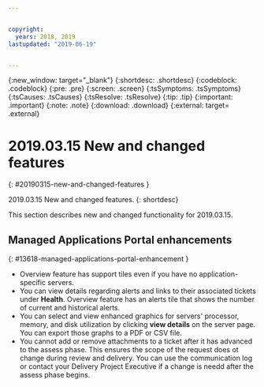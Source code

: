 ```yaml
---


copyright:
  years: 2018, 2019
lastupdated: "2019-06-19"


---
```


{:new_window: target="_blank"} 
{:shortdesc: .shortdesc} 
{:codeblock: .codeblock} 
{:pre: .pre} 
{:screen: .screen} 
{:tsSymptoms: .tsSymptoms} 
{:tsCauses: .tsCauses} 
{:tsResolve: .tsResolve} 
{:tip: .tip} 
{:important: .important} 
{:note: .note} 
{:download: .download} 
{:external: target= .external} 

# 2019.03.15 New and changed features
{: #20190315-new-and-changed-features } 

2019.03.15 New and changed features.
{: shortdesc} 

This section describes new and changed functionality for 2019.03.15.

## Managed Applications Portal enhancements
{: #13618-managed-applications-portal-enhancement } 

  - Overview feature has support tiles even if you have no
    application-specific servers.
  - You can view details regarding alerts and links to their associated
    tickets under **Health**. Overview feature has an alerts tile that
    shows the number of current and historical alerts.
  - You can select and view enhanced graphics for servers' processor,
    memory, and disk utilization by clicking **view details** on the
    server page. You can export those graphs to a PDF or CSV file.
  - You cannot add or remove attachments to a ticket after it has
    advanced to the assess phase. This ensures the scope of the request
    does ot change during review and delivery. You can use the
    communication log or contact your Delivery Project Executive if a
    change is needd after the assess phase begins.
